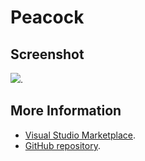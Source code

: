 # Peacock



## Screenshot
![](https://raw.githubusercontent.com/gerane/VSCodeThemes/master/gerane.Theme-Peacock/screenshot.png).


## More Information
* [Visual Studio Marketplace](https://marketplace.visualstudio.com/items/gerane.Theme-Peacock).
* [GitHub repository](https://github.com/gerane/VSCodeThemes).
